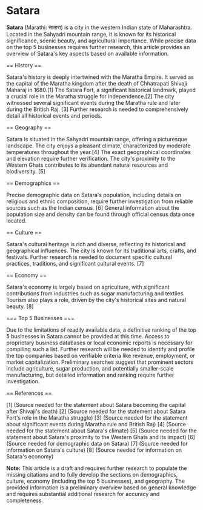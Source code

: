 # Satara

**Satara** (Marathi: सातारा) is a city in the western Indian state of Maharashtra.  Located in the Sahyadri mountain range, it is known for its historical significance, scenic beauty, and agricultural importance.  While precise data on the top 5 businesses requires further research, this article provides an overview of Satara's key aspects based on available information.


== History ==

Satara's history is deeply intertwined with the Maratha Empire.  It served as the capital of the Maratha kingdom after the death of Chhatrapati Shivaji Maharaj in 1680.[1] The Satara Fort, a significant historical landmark, played a crucial role in the Maratha struggle for independence.[2] The city witnessed several significant events during the Maratha rule and later during the British Raj. [3] Further research is needed to comprehensively detail all historical events and periods.


== Geography ==

Satara is situated in the Sahyadri mountain range, offering a picturesque landscape.  The city enjoys a pleasant climate, characterized by moderate temperatures throughout the year.[4]  The exact geographical coordinates and elevation require further verification. The city's proximity to the Western Ghats contributes to its abundant natural resources and biodiversity. [5]


== Demographics ==

Precise demographic data on Satara's population, including details on religious and ethnic composition, require further investigation from reliable sources such as the Indian census. [6]  General information about the population size and density can be found through official census data once located.


== Culture ==

Satara's cultural heritage is rich and diverse, reflecting its historical and geographical influences.  The city is known for its traditional arts, crafts, and festivals.  Further research is needed to document specific cultural practices, traditions, and significant cultural events. [7]


== Economy ==

Satara's economy is largely based on agriculture, with significant contributions from industries such as sugar manufacturing and textiles.  Tourism also plays a role, driven by the city's historical sites and natural beauty. [8]

=== Top 5 Businesses ===

Due to the limitations of readily available data, a definitive ranking of the top 5 businesses in Satara cannot be provided at this time. Access to proprietary business databases or local economic reports is necessary for compiling such a list.  Further research will be needed to identify and profile the top companies based on verifiable criteria like revenue, employment, or market capitalization.  Preliminary searches suggest that prominent sectors include agriculture, sugar production, and potentially smaller-scale manufacturing, but detailed information and ranking require further investigation.


== References ==

[1]  (Source needed for the statement about Satara becoming the capital after Shivaji's death)
[2]  (Source needed for the statement about Satara Fort's role in the Maratha struggle)
[3]  (Source needed for the statement about significant events during Maratha rule and British Raj)
[4] (Source needed for the statement about Satara's climate)
[5] (Source needed for the statement about Satara's proximity to the Western Ghats and its impact)
[6] (Source needed for demographic data on Satara)
[7] (Source needed for information on Satara's culture)
[8] (Source needed for information on Satara's economy)


**Note:** This article is a draft and requires further research to populate the missing citations and to fully develop the sections on demographics, culture, economy (including the top 5 businesses), and geography.  The provided information is a preliminary overview based on general knowledge and requires substantial additional research for accuracy and completeness.